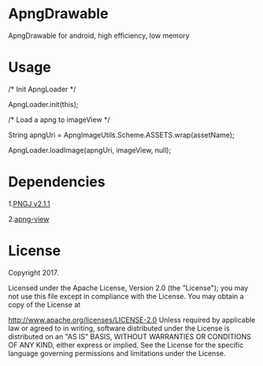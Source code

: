 # ApngDrawable
ApngDrawable for android, high efficiency, low memory


# Usage
/* Init ApngLoader */

ApngLoader.init(this);

/* Load a apng to imageView */

String apngUri = ApngImageUtils.Scheme.ASSETS.wrap(assetName);

ApngLoader.loadImage(apngUri, imageView, null);


# Dependencies
1.[PNGJ v2.1.1](https://github.com/leonbloy/pngj/)

2.[apng-view](https://github.com/sahasbhop/apng-view)


# License
Copyright 2017.

Licensed under the Apache License, Version 2.0 (the "License"); you may not use this file except in compliance with the License. You may obtain a copy of the License at

http://www.apache.org/licenses/LICENSE-2.0
Unless required by applicable law or agreed to in writing, software distributed under the License is distributed on an "AS IS" BASIS, WITHOUT WARRANTIES OR CONDITIONS OF ANY KIND, either express or implied. See the License for the specific language governing permissions and limitations under the License.
